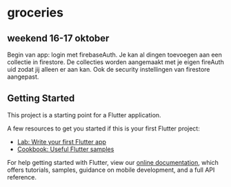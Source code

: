 # groceries

## weekend 16-17 oktober
Begin van app: login met firebaseAuth. Je kan al dingen toevoegen aan een collectie in firestore. De collecties worden aangemaakt met je eigen fireAuth uid zodat jij alleen er aan kan. Ook de security instellingen van firestore aangepast.

## Getting Started

This project is a starting point for a Flutter application.

A few resources to get you started if this is your first Flutter project:

- [Lab: Write your first Flutter app](https://flutter.dev/docs/get-started/codelab)
- [Cookbook: Useful Flutter samples](https://flutter.dev/docs/cookbook)

For help getting started with Flutter, view our
[online documentation](https://flutter.dev/docs), which offers tutorials,
samples, guidance on mobile development, and a full API reference.
